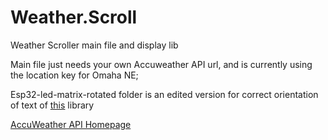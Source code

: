 # Weather.Scroll
Weather Scroller main file and display lib

Main file just needs your own Accuweather API url, and is currently using the location key for Omaha NE;

Esp32-led-matrix-rotated folder is an edited version for correct orientation of text of <a href="https://github.com/nhatuan84/esp32-led-matrix" target="_blank"> this</a> library

<a href="https://developer.accuweather.com/" target="_blank"> AccuWeather API Homepage </a>
